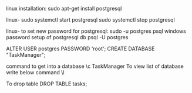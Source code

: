 linux installation:
sudo apt-get install postgresql

linux- 
sudo systemctl start postgresql
sudo systemctl stop postgresql

linux- 
to set new password for postgresql:
sudo -u postgres psql
windows password setup of postgresql db
psql -U postgres

ALTER USER postgres PASSWORD 'root';
CREATE DATABASE "TaskManager";

command to get into a database
\c TaskManager
To view list of database write below command
\l 

To drop table 
DROP TABLE tasks;